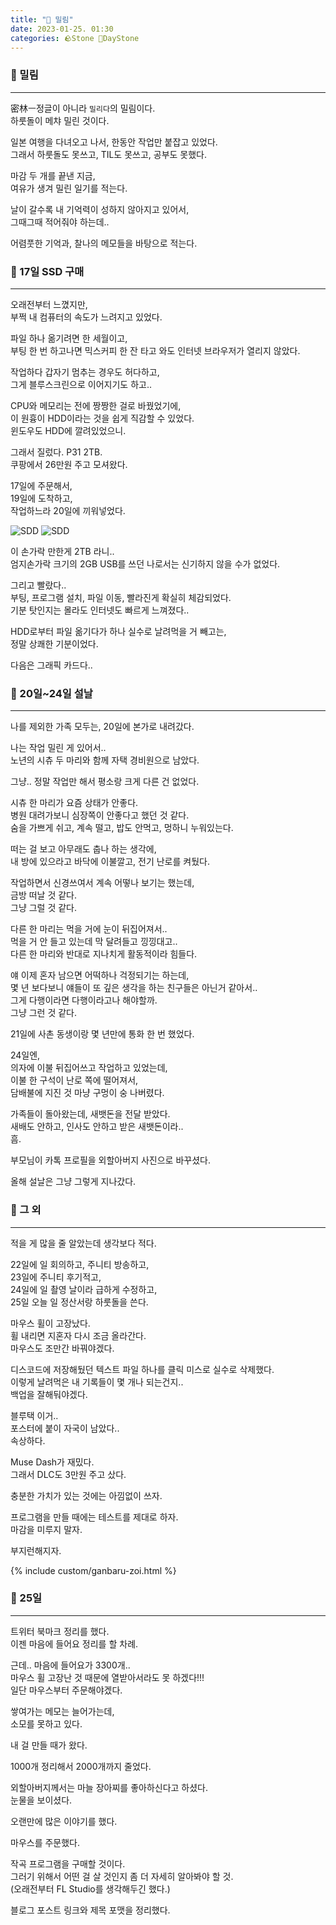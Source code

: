 ```yaml
---
title: "🌱 밀림"
date: 2023-01-25. 01:30
categories: 🪨Stone 🌱DayStone
---
```


### 🗿 밀림

---

密林ㅡ정글이 아니라 `밀리다`의 밀림이다.  
하룻돌이 메챠 밀린 것이다.  

일본 여행을 다녀오고 나서, 한동안 작업만 붙잡고 있었다.  
그래서 하룻돌도 못쓰고, TIL도 못쓰고, 공부도 못했다.  

마감 두 개를 끝낸 지금,  
여유가 생겨 밀린 일기를 적는다.  

날이 갈수록 내 기억력이 성하지 않아지고 있어서,  
그때그때 적어줘야 하는데..  

어렴풋한 기억과, 찰나의 메모들을 바탕으로 적는다.  

### 🗿 17일 SSD 구매

---

오래전부터 느꼈지만,  
부쩍 내 컴퓨터의 속도가 느려지고 있었다.  

파일 하나 옮기려면 한 세월이고,  
부팅 한 번 하고나면 믹스커피 한 잔 타고 와도 인터넷 브라우저가 열리지 않았다.  

작업하다 갑자기 멈추는 경우도 허다하고,  
그게 블루스크린으로 이어지기도 하고..  

CPU와 메모리는 전에 짱짱한 걸로 바꿨었기에,  
이 원흉이 HDD이라는 것을 쉽게 직감할 수 있었다.  
윈도우도 HDD에 깔려있었으니.  

그래서 질렀다. P31 2TB.  
쿠팡에서 26만원 주고 모셔왔다.  

17일에 주문해서,  
19일에 도착하고,  
작업하느라 20일에 끼워넣었다.  

![SDD](/assets/img/2023/230125_0000.jpg)
![SDD](/assets/img/2023/230125_0001.jpg)

이 손가락 만한게 2TB 라니..  
엄지손가락 크기의 2GB USB를 쓰던 나로서는 신기하지 않을 수가 없었다.  

그리고 빨랐다..  
부팅, 프로그램 설치, 파일 이동, 빨라진게 확실히 체감되었다.  
기분 탓인지는 몰라도 인터넷도 빠르게 느껴졌다..  

HDD로부터 파일 옮기다가 하나 실수로 날려먹을 거 빼고는,  
정말 상쾌한 기분이었다.  

<div class="tenor-gif-embed" data-postid="26566705" data-share-method="host" data-aspect-ratio="1.77778" data-width="100%"></div> <script type="text/javascript" async src="https://tenor.com/embed.js"></script>

다음은 그래픽 카드다..  

### 🗿 20일~24일 설날

---

나를 제외한 가족 모두는, 20일에 본가로 내려갔다.  

나는 작업 밀린 게 있어서..  
노년의 시츄 두 마리와 함께 자택 경비원으로 남았다.  

그냥.. 정말 작업만 해서 평소랑 크게 다른 건 없었다.  

시츄 한 마리가 요즘 상태가 안좋다.  
병원 대려가보니 심장쪽이 안좋다고 했던 것 같다.  
숨을 가쁘게 쉬고, 계속 떨고, 밥도 안먹고, 멍하니 누워있는다.  

떠는 걸 보고 아무래도 춥나 하는 생각에,  
내 방에 있으라고 바닥에 이불깔고, 전기 난로를 켜뒀다.  

작업하면서 신경쓰여서 계속 어떻나 보기는 했는데,  
금방 떠날 것 같다.  
그냥 그럴 것 같다.  

다른 한 마리는 먹을 거에 눈이 뒤집어져서..  
먹을 거 안 들고 있는데 막 달려들고 낑낑대고..  
다른 한 마리와 반대로 지나치게 활동적이라 힘들다.  

얘 이제 혼자 남으면 어떡하나 걱정되기는 하는데,  
몇 년 보다보니 얘들이 또 깊은 생각을 하는 친구들은 아닌거 같아서..  
그게 다행이라면 다행이라고나 해야할까.  
그냥 그런 것 같다.  

21일에 사촌 동생이랑 몇 년만에 통화 한 번 했었다.  

24일엔,  
의자에 이불 뒤집어쓰고 작업하고 있었는데,  
이불 한 구석이 난로 쪽에 떨어져서,  
담배불에 지진 것 마냥 구멍이 숭 나버렸다.  

가족들이 돌아왔는데, 새뱃돈을 전달 받았다.  
새배도 안하고, 인사도 안하고 받은 새뱃돈이라..  
흠.  

부모님이 카톡 프로필을 외할아버지 사진으로 바꾸셨다.  

올해 설날은 그냥 그렇게 지나갔다.  

### 🗿 그 외

---

적을 게 많을 줄 알았는데 생각보다 적다.  

22일에 일 회의하고, 주니티 방송하고,  
23일에 주니티 후기적고,  
24일에 일 촬영 날이라 급하게 수정하고,  
25일 오늘 일 정산서랑 하룻돌을 쓴다.  

마우스 휠이 고장났다.  
휠 내리면 지혼자 다시 조금 올라간다.  
마우스도 조만간 바꿔야겠다.  

디스코드에 저장해뒀던 텍스트 파일 하나를 클릭 미스로 실수로 삭제했다.  
이렇게 날려먹은 내 기록들이 몇 개나 되는건지..  
백업을 잘해둬야겠다.  

블루택 이거..  
포스터에 붙이 자국이 남았다..  
속상하다.  

Muse Dash가 재밌다.  
그래서 DLC도 3만원 주고 샀다.  

충분한 가치가 있는 것에는 아낌없이 쓰자.  

프로그램을 만들 때에는 테스트를 제대로 하자.  
마감을 미루지 말자.  

부지런해지자.  

{% include custom/ganbaru-zoi.html %}

### 🗿 25일

---

트위터 북마크 정리를 했다.  
이젠 마음에 들어요 정리를 할 차례.  

근데.. 마음에 들어요가 3300개..  
마우스 휠 고장난 것 때문에 열받아서라도 못 하겠다!!!  
일단 마우스부터 주문해야겠다.  

쌓여가는 메모는 늘어가는데,  
소모를 못하고 있다.  

내 걸 만들 때가 왔다.  

1000개 정리해서 2000개까지 줄었다.  

외할아버지께서는 마늘 장아찌를 좋아하신다고 하셨다.  
눈물을 보이셨다.  

오랜만에 많은 이야기를 했다.  

마우스를 주문했다.  

작곡 프로그램을 구매할 것이다.  
그러기 위해서 어떤 걸 살 것인지 좀 더 자세히 알아봐야 할 것.  
(오래전부터 FL Studio를 생각해두긴 했다.)  

블로그 포스트 링크와 제목 포맷을 정리했다.  
